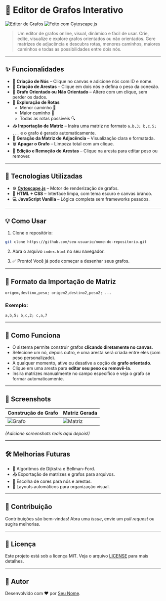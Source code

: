 
# 🚀 Editor de Grafos Interativo

![Editor de Grafos](https://img.shields.io/badge/status-Em%20Desenvolvimento-blue) ![Feito com Cytoscape.js](https://img.shields.io/badge/feito%20com-Cytoscape.js-orange)

> Um editor de grafos online, visual, dinâmico e fácil de usar. Crie, edite, visualize e explore grafos orientados ou não orientados. Gere matrizes de adjacência e descubra rotas, menores caminhos, maiores caminhos e todas as possibilidades entre dois nós.

---

## ✨ Funcionalidades

- 🎨 **Criação de Nós** – Clique no canvas e adicione nós com ID e nome.
- 🔗 **Criação de Arestas** – Clique em dois nós e defina o peso da conexão.
- 🔄 **Grafo Orientado ou Não Orientado** – Altere com um clique, sem perder os dados.
- 🏹 **Exploração de Rotas**
  - Menor caminho 🔽
  - Maior caminho 🔼
  - Todas as rotas possíveis 🔍
- 📥 **Importação de Matriz** – Insira uma matriz no formato `a,b,3; b,c,5; ...` e o grafo é gerado automaticamente.
- 📑 **Geração da Matriz de Adjacência** – Visualização clara e formatada.
- 🗑️ **Apagar o Grafo** – Limpeza total com um clique.
- 🎯 **Edição e Remoção de Arestas** – Clique na aresta para editar peso ou remover.

---

## 🔧 Tecnologias Utilizadas

- ⚙️ **[Cytoscape.js](https://js.cytoscape.org/)** – Motor de renderização de grafos.
- 🎨 **HTML + CSS** – Interface limpa, com tema escuro e canvas branco.
- 💻 **JavaScript Vanilla** – Lógica completa sem frameworks pesados.

---

## 💡 Como Usar

1. Clone o repositório:

```bash
git clone https://github.com/seu-usuario/nome-do-repositorio.git
```

2. Abra o arquivo `index.html` no seu navegador.

3. ✅ Pronto! Você já pode começar a desenhar seus grafos.

---

## 🔢 Formato da Importação de Matriz

```plaintext
origem,destino,peso; origem2,destino2,peso2; ...
```

### Exemplo:

```plaintext
a,b,5; b,c,2; c,a,7
```

---

## 🧠 Como Funciona

- O sistema permite construir grafos **clicando diretamente no canvas**.
- Selecione um nó, depois outro, e uma aresta será criada entre eles (com peso personalizado).
- A qualquer momento, ative ou desative a opção de **grafo orientado**.
- Clique em uma aresta para **editar seu peso ou removê-la**.
- Insira matrizes manualmente no campo específico e veja o grafo se formar automaticamente.

---

## 🎯 Screenshots

| Construção de Grafo | Matriz Gerada |
|---------------------|----------------|
| ![Grafo](https://via.placeholder.com/400x200) | ![Matriz](https://via.placeholder.com/400x200) |

*(Adicione screenshots reais aqui depois!)*

---

## 🛠️ Melhorias Futuras

- 🧠 Algoritmos de Dijkstra e Bellman-Ford.
- 📤 Exportação de matrizes e grafos para arquivos.
- 🎨 Escolha de cores para nós e arestas.
- 🔄 Layouts automáticos para organização visual.

---

## 🤝 Contribuição

Contribuições são bem-vindas! Abra uma *issue*, envie um *pull request* ou sugira melhorias.

---

## 📄 Licença

Este projeto está sob a licença MIT. Veja o arquivo [LICENSE](./LICENSE) para mais detalhes.

---

## 🚀 Autor

Desenvolvido com ❤️ por [Seu Nome](https://github.com/seu-usuario).
